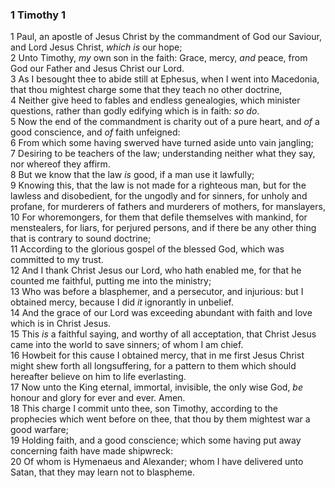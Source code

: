 ### 1 Timothy 1

1 Paul, an apostle of Jesus Christ by the commandment of God our Saviour, and Lord Jesus Christ, *which is* our hope;  
2 Unto Timothy, *my* own son in the faith: Grace, mercy, *and* peace, from God our Father and Jesus Christ our Lord.  
3 As I besought thee to abide still at Ephesus, when I went into Macedonia, that thou mightest charge some that they teach no other doctrine,  
4 Neither give heed to fables and endless genealogies, which minister questions, rather than godly edifying which is in faith: *so do*.  
5 Now the end of the commandment is charity out of a pure heart, and *of* a good conscience, and *of* faith unfeigned:  
6 From which some having swerved have turned aside unto vain jangling;  
7 Desiring to be teachers of the law; understanding neither what they say, nor whereof they affirm.  
8 But we know that the law *is* good, if a man use it lawfully;  
9 Knowing this, that the law is not made for a righteous man, but for the lawless and disobedient, for the ungodly and for sinners, for unholy and profane, for murderers of fathers and murderers of mothers, for manslayers,  
10 For whoremongers, for them that defile themselves with mankind, for menstealers, for liars, for perjured persons, and if there be any other thing that is contrary to sound doctrine;  
11 According to the glorious gospel of the blessed God, which was committed to my trust.  
12 And I thank Christ Jesus our Lord, who hath enabled me, for that he counted me faithful, putting me into the ministry;  
13 Who was before a blasphemer, and a persecutor, and injurious: but I obtained mercy, because I did *it* ignorantly in unbelief.  
14 And the grace of our Lord was exceeding abundant with faith and love which is in Christ Jesus.  
15 This *is* a faithful saying, and worthy of all acceptation, that Christ Jesus came into the world to save sinners; of whom I am chief.  
16 Howbeit for this cause I obtained mercy, that in me first Jesus Christ might shew forth all longsuffering, for a pattern to them which should hereafter believe on him to life everlasting.  
17 Now unto the King eternal, immortal, invisible, the only wise God, *be* honour and glory for ever and ever. Amen.  
18 This charge I commit unto thee, son Timothy, according to the prophecies which went before on thee, that thou by them mightest war a good warfare;  
19 Holding faith, and a good conscience; which some having put away concerning faith have made shipwreck:  
20 Of whom is Hymenaeus and Alexander; whom I have delivered unto Satan, that they may learn not to blaspheme.  
